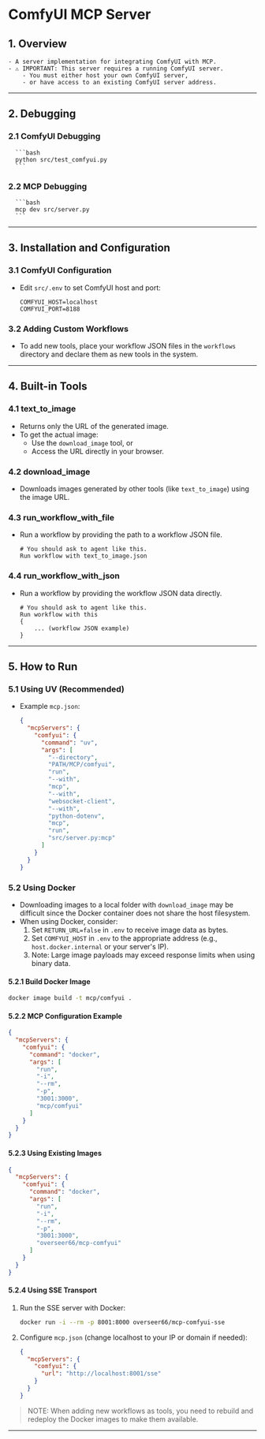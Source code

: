 # ComfyUI MCP Server

## 1. Overview

    - A server implementation for integrating ComfyUI with MCP.
    - ⚠️ IMPORTANT: This server requires a running ComfyUI server.
        - You must either host your own ComfyUI server,
        - or have access to an existing ComfyUI server address.

---

## 2. Debugging

  ### 2.1 ComfyUI Debugging

      ```bash
      python src/test_comfyui.py
      ```

  ### 2.2 MCP Debugging

      ```bash
      mcp dev src/server.py
      ```

---

## 3. Installation and Configuration

  ### 3.1 ComfyUI Configuration

  - Edit `src/.env` to set ComfyUI host and port:

      ```env
      COMFYUI_HOST=localhost
      COMFYUI_PORT=8188
      ```

  ### 3.2 Adding Custom Workflows

  - To add new tools, place your workflow JSON files in the `workflows` directory and declare them as new tools in the system.

---

## 4. Built-in Tools

  ### 4.1 text_to_image

  - Returns only the URL of the generated image.
  - To get the actual image:
      - Use the `download_image` tool, or
      - Access the URL directly in your browser.

  ### 4.2 download_image

  - Downloads images generated by other tools (like `text_to_image`) using the image URL.

  ### 4.3 run_workflow_with_file

  - Run a workflow by providing the path to a workflow JSON file.

      ```
      # You should ask to agent like this.
      Run workflow with text_to_image.json
      ```

  ### 4.4 run_workflow_with_json

  - Run a workflow by providing the workflow JSON data directly.

      ```
      # You should ask to agent like this.
      Run workflow with this 
      {
          ... (workflow JSON example)
      }
      ```

---

## 5. How to Run

  ### 5.1 Using UV (Recommended)

  - Example `mcp.json`:

      ```json
      {
        "mcpServers": {
          "comfyui": {
            "command": "uv",
            "args": [
              "--directory",
              "PATH/MCP/comfyui",
              "run",
              "--with",
              "mcp",
              "--with",
              "websocket-client",
              "--with",
              "python-dotenv",
              "mcp",
              "run",
              "src/server.py:mcp"
            ]
          }
        }
      }
      ```

  ### 5.2 Using Docker

  - Downloading images to a local folder with `download_image` may be difficult since the Docker container does not share the host filesystem.
  - When using Docker, consider:
      1. Set `RETURN_URL=false` in `.env` to receive image data as bytes.
      2. Set `COMFYUI_HOST` in `.env` to the appropriate address (e.g., `host.docker.internal` or your server's IP).
      3. Note: Large image payloads may exceed response limits when using binary data.

  #### 5.2.1 Build Docker Image

  ```bash
  docker image build -t mcp/comfyui .
  ```

  #### 5.2.2 MCP Configuration Example

  ```json
  {
    "mcpServers": {
      "comfyui": {
        "command": "docker",
        "args": [
          "run",
          "-i",
          "--rm",
          "-p",
          "3001:3000",
          "mcp/comfyui"
        ]
      }
    }
  }
  ```

  #### 5.2.3 Using Existing Images

  ```json
  {
    "mcpServers": {
      "comfyui": {
        "command": "docker",
        "args": [
          "run",
          "-i",
          "--rm",
          "-p",
          "3001:3000",
          "overseer66/mcp-comfyui"
        ]
      }
    }
  }
  ```

  #### 5.2.4 Using SSE Transport

  1. Run the SSE server with Docker:

      ```bash
      docker run -i --rm -p 8001:8000 overseer66/mcp-comfyui-sse
      ```

  2. Configure `mcp.json` (change localhost to your IP or domain if needed):

      ```json
      {
        "mcpServers": {
          "comfyui": {
            "url": "http://localhost:8001/sse" 
          }
        }
      }
      ```

  > NOTE: When adding new workflows as tools, you need to rebuild and redeploy the Docker images to make them available.

---
